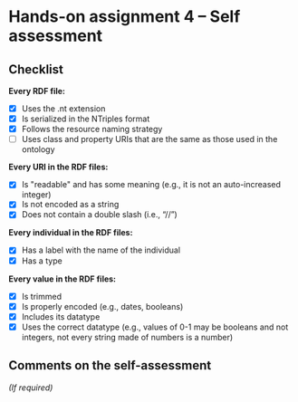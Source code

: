 # Hands-on assignment 4 – Self assessment

## Checklist

**Every RDF file:**

- [x] Uses the .nt extension
- [x] Is serialized in the NTriples format
- [x] Follows the resource naming strategy
- [ ] Uses class and property URIs that are the same as those used in the ontology

**Every URI in the RDF files:**

- [x] Is "readable" and has some meaning (e.g., it is not an auto-increased integer) 
- [x] Is not encoded as a string
- [x] Does not contain a double slash (i.e., “//”)

**Every individual in the RDF files:**

- [x] Has a label with the name of the individual
- [x] Has a type

**Every value in the RDF files:**

- [x] Is trimmed
- [x] Is properly encoded (e.g., dates, booleans)
- [x] Includes its datatype
- [x] Uses the correct datatype (e.g., values of 0-1 may be booleans and not integers, not every string made of numbers is a number)

## Comments on the self-assessment
_(If required)_
